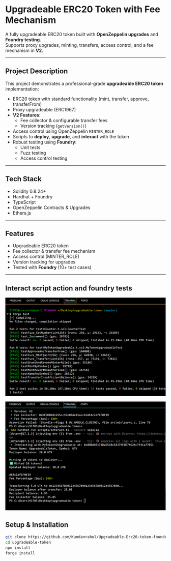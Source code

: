 # Upgradeable ERC20 Token with Fee Mechanism

A fully upgradeable ERC20 token built with **OpenZeppelin upgrades** and **Foundry testing**.  
Supports proxy upgrades, minting, transfers, access control, and a fee mechanism in **V2**.

---

## Project Description

This project demonstrates a professional-grade **upgradeable ERC20 token** implementation:

- ERC20 token with standard functionality (mint, transfer, approve, transferFrom)
- Proxy upgradeable (ERC1967)  
- **V2 Features**:
  - Fee collector & configurable transfer fees
  - Version tracking (`getVersion()`)
- Access control using OpenZeppelin `MINTER_ROLE`
- Scripts to **deploy**, **upgrade**, and **interact** with the token
- Robust testing using **Foundry**:
  - Unit tests
  - Fuzz testing
  - Access control testing

---

## Tech Stack

- Solidity 0.8.24+
- Hardhat + Foundry
- TypeScript
- OpenZeppelin Contracts & Upgrades
- Ethers.js

---

## Features

- Upgradeable ERC20 token
- Fee collector & transfer fee mechanism
- Access control (MINTER_ROLE)
- Version tracking for upgrades
- Tested with **Foundry** (10+ test cases)

---

## Interact script action and foundry tests
![Foundry Tests](https://github.com/Kundanrahul/Upgradeable-Erc20-token-foundry-tests-fee-mechanism-/blob/main/screenshots/foundry_tests.png?raw=true)

![Interact Script](https://github.com/Kundanrahul/Upgradeable-Erc20-token-foundry-tests-fee-mechanism-/blob/main/screenshots/interact_script.png?raw=true)
## Setup & Installation

```bash
git clone https://github.com/Kundanrahul/Upgradeable-Erc20-token-foundry-tests-fee-mechanism-.git
cd upgradeable-token
npm install
forge install




